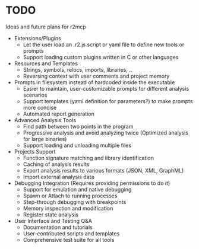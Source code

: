 # TODO

Ideas and future plans for r2mcp

* Extensions/Plugins
  * Let the user load an .r2.js script or yaml file to define new tools or prompts
  * Support loading custom plugins written in C or other languages
* Resources and Templates
  * Strings, symbols, relocs, imports, libraries, ..
  * Reversing context with user comments and project memory
* Prompts in filesystem instead of hardcoded inside the executable
  * Easier to maintain, user-customizable prompts for different analysis scenarios
  * Support templates (yaml definition for parameters?) to make prompts more concise
  * Automated report generation
* Advanced Analysis Tools
  * Find path between two points in the program
  * Progressive analysis and avoid analyzing twice (Optimized analysis for large binaries)
  * Support loading and unloading multiple files
* Projects Support
  * Function signature matching and library identification
  * Caching of analysis results
  * Export analysis results to various formats (JSON, XML, GraphML)
  * Import external analysis data
* Debugging Integration (Requires providing permissions to do it)
  * Support for emulation and native debugging
  * Spawn or Attach to running processes
  * Step-through debugging with breakpoints
  * Memory inspection and modification
  * Register state analysis
* User Interface and Testing Q&A
  * Documentation and tutorials
  * User-contributed scripts and templates
  * Comprehensive test suite for all tools
